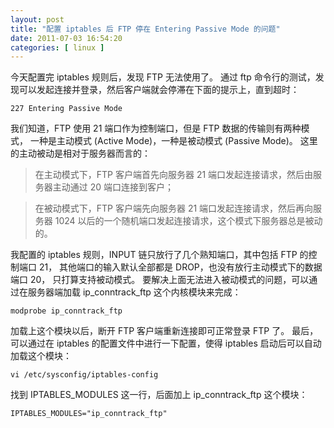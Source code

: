 ```yaml
--- 
layout: post
title: "配置 iptables 后 FTP 停在 Entering Passive Mode 的问题"
date: 2011-07-03 16:54:20
categories: [ linux ]
---
```


今天配置完 iptables 规则后，发现 FTP 无法使用了。
通过 ftp 命令行的测试，发现可以发起连接并登录，然后客户端就会停滞在下面的提示上，直到超时：

<!-- more -->

    227 Entering Passive Mode

我们知道，FTP 使用 21 端口作为控制端口，但是 FTP 数据的传输则有两种模式，
一种是主动模式 (Active Mode)，一种是被动模式 (Passive Mode)。
这里的主动被动是相对于服务器而言的：<br>

> 在主动模式下，FTP 客户端首先向服务器 21 端口发起连接请求，然后由服务器主动通过 20 端口连接到客户；

> 在被动模式下，FTP 客户端先向服务器 21 端口发起连接请求，然后再向服务器 1024 以后的一个随机端口发起连接请求，这个模式下服务器总是被动的。

我配置的 iptables 规则，INPUT 链只放行了几个熟知端口，其中包括 FTP 的控制端口 21，
其他端口的输入默认全部都是 DROP，也没有放行主动模式下的数据端口 20，
只打算支持被动模式。
要解决上面无法进入被动模式的问题，可以通过在服务器端加载 ip_conntrack_ftp 这个内核模块来完成：

    modprobe ip_conntrack_ftp

加载上这个模块以后，断开 FTP 客户端重新连接即可正常登录 FTP 了。
最后，可以通过在 iptables 的配置文件中进行一下配置，使得 iptables 启动后可以自动加载这个模块：

    vi /etc/sysconfig/iptables-config

找到 IPTABLES_MODULES 这一行，后面加上 ip_conntrack_ftp 这个模块：

    IPTABLES_MODULES="ip_conntrack_ftp"
